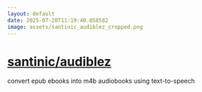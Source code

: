 ```yaml
---
layout: default
date: 2025-07-20T11:19:40.058582
image: assets/santinic_audiblez_cropped.png
---
```


# [santinic/audiblez](https://github.com/santinic/audiblez)

convert epub ebooks into m4b audiobooks using text-to-speech
